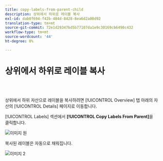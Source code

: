 ```yaml
---
title: copy-labels-from-parent-child
description: 상위에서 하위로 레이블 복사
exl-id: dab0f694-f42b-484d-8428-8ea6d2a00d92
translation-type: tm+mt
source-git-commit: 72e1d29347bd5b77107da1e9c30169cb6490c432
workflow-type: tm+mt
source-wordcount: '44'
ht-degree: 0%

---
```


# 상위에서 하위로 레이블 복사

<br> 

상위에서 하위 자산으로 레이블을 복사하려면 [!UICONTROL Overview] 탭 아래의 자산의 [!UICONTROL Details] 페이지로 이동합니다.

[!UICONTROL Labels] 섹션에서 **[!UICONTROL Copy Labels From Parent]**&#x200B;을 클릭합니다.

![이미지 원](/help/sky/assets/labels/copy-labels-from-parent-to-child/copy-labels-from-parent-to-child-1.jpg)

복사된 레이블은 자동으로 채워집니다.

![이미지 2](/help/sky/assets/labels/copy-labels-from-parent-to-child/copy-labels-from-parent-to-child-2.jpg)
